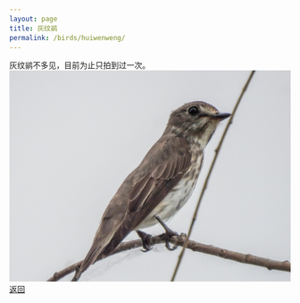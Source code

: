 ```yaml
---
layout: page
title: 灰纹鹟
permalink: /birds/huiwenweng/
---
```

灰纹鹟不多见，目前为止只拍到过一次。
![](../picture/灰纹鹟/DSCN1671.jpg)
[返回](../../)
